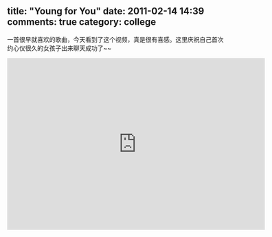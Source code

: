 title: "Young for You"
date: 2011-02-14 14:39
comments: true
category: college
--------------------

一首很早就喜欢的歌曲，今天看到了这个视频，真是很有喜感。这里庆祝自己首次约心仪很久的女孩子出来聊天成功了~~

<!-- more -->

<iframe width=600 height=400 src='http://player.youku.com/embed/XMzA5NTIxNzI=' frameborder=0 'allowfullscreen'></iframe>
